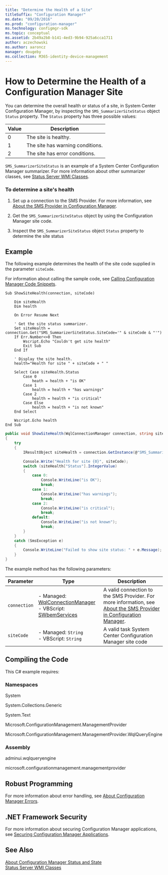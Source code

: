 ```yaml
---
title: "Determine the Health of a Site"
titleSuffix: "Configuration Manager"
ms.date: "09/20/2016"
ms.prod: "configuration-manager"
ms.technology: configmgr-sdk
ms.topic: conceptual
ms.assetid: 2b49a2b8-b141-4ed3-9b94-925a6cca1711
author: aczechowski
ms.author: aaroncz
manager: dougeby
ms.collection: M365-identity-device-management
---
```

# How to Determine the Health of a Configuration Manager Site
You can determine the overall health or status of a site, in System Center Configuration Manager, by inspecting the `SMS_SummarizerSiteStatus` object `Status` property. The `Status` property has three possible values:  

|Value|Description|  
|-----------|-----------------|  
|0|The site is healthy.|  
|1|The site has warning conditions.|  
|2|The site has error conditions.|  

 `SMS_SummarizerSiteStatus` is an example of a System Center Configuration Manager summarizer. For more information about other summarizer classes, see [Status Server WMI Classes](../../../../develop/reference/core/servers/manage/status-server-wmi-classes.md).  

### To determine a site's health  

1.  Set up a connection to the SMS Provider. For more information, see [About the SMS Provider in Configuration Manager](../../../../develop/core/understand/about-the-sms-provider-in-configuration-manager.md).  

2.  Get the `SMS_SummarizerSiteStatus` object by using the Configuration Manager site code.  

3.  Inspect the `SMS_SummarizerSiteStatus` object `Status` property to determine the site status  

## Example  
 The following example determines the health of the site code supplied in the parameter `siteCode`.  

 For information about calling the sample code, see [Calling Configuration Manager Code Snippets](../../../../develop/core/understand/calling-code-snippets.md).  

```vbs  
Sub ShowSiteHealth(connection, siteCode)  

    Dim siteHealth  
    Dim health  

    On Error Resume Next   

    ' Get the site status summarizer.  
    Set siteHealth = connection.Get("SMS_SummarizerSiteStatus.SiteCode='" & siteCode & "'")  
    If Err.Number<>0 Then  
        Wscript.Echo "Couldn't get site health"  
        Exit Sub  
    End If  

    ' Display the site health.  
    health="Health for site " + siteCode + " "  

    Select Case siteHealth.Status  
        Case 0  
            heath = health + "is OK"  
        Case 1  
            health = health + "has warnings"  
        Case 2  
            health = health + "is critical"  
        Case Else  
            health = health + "is not known"  
    End Select          

    Wscript.Echo health  
End Sub  
```  

```c#  
public void ShowSiteHealth(WqlConnectionManager connection, string siteCode)  
{  
    try  
    {  
        IResultObject siteHealth = connection.GetInstance(@"SMS_SummarizerSiteStatus.SiteCode='" + siteCode + "'");  

        Console.Write("Health for site {0}", siteCode);  
        switch (siteHealth["Status"].IntegerValue)  
        {  
            case 0:  
                Console.WriteLine("is OK");  
                break;  
            case 1:  
                Console.WriteLine("has warnings");  
                break;  
            case 2:  
                Console.WriteLine("is critical");  
                break;  
            default:  
                Console.WriteLine("is not known");  
                break;  
        }  
    }  
    catch (SmsException e)  
    {  
        Console.WriteLine("Failed to show site status: " + e.Message);  
    }  
}  
```  

 The example method has the following parameters:  

|Parameter|Type|Description|  
|---------------|----------|-----------------|  
|`connection`|-   Managed: [WqlConnectionManager](assetId:///WqlConnectionManager?qualifyHint=False&autoUpgrade=True)<br />-   VBScript: [SWbemServices](assetId:///SWbemServices?qualifyHint=False&autoUpgrade=True)|A valid connection to the SMS Provider. For more information, see [About the SMS Provider in Configuration Manager](../../../../develop/core/understand/about-the-sms-provider-in-configuration-manager.md).|  
|`siteCode`|-   Managed: `String`<br />-   VBScript: `String`|A valid task System Center Configuration Manager site code|  

## Compiling the Code  
 This C# example requires:  

### Namespaces  
 System  

 System.Collections.Generic  

 System.Text  

 Microsoft.ConfigurationManagement.ManagementProvider  

 Microsoft.ConfigurationManagement.ManagementProvider.WqlQueryEngine  

### Assembly  
 adminui.wqlqueryengine  

 microsoft.configurationmanagement.managementprovider  

## Robust Programming  
 For more information about error handling, see [About Configuration Manager Errors](../../../../develop/core/understand/about-configuration-manager-errors.md).  

## .NET Framework Security  
 For more information about securing Configuration Manager applications, see [Securing Configuration Manager Applications](../../../../develop/core/understand/securing-configuration-manager-applications.md).  

## See Also  
 [About Configuration Manager Status and State](../../../../develop/core/servers/manage/about-configuration-manager-status-and-summarizers.md)   
 [Status Server WMI Classes](../../../../develop/reference/core/servers/manage/status-server-wmi-classes.md)
